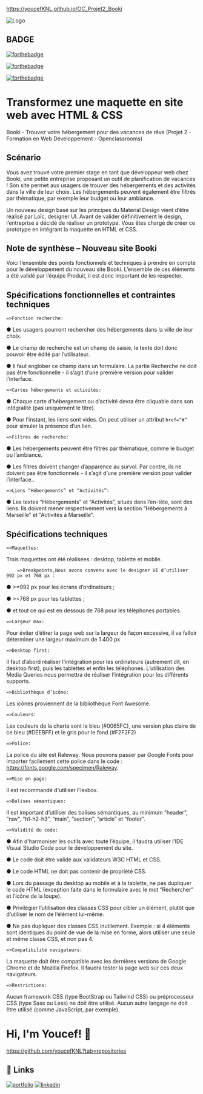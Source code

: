 https://youcefKNL.github.io/OC_Projet2_Booki




![Logo](https://meilleur-mooc.fr/wp-content/uploads/2021/11/Openclassrooms.png)


## BADGE 

[![forthebadge](https://forthebadge.com/images/badges/powered-by-water.svg)](https://forthebadge.com)

[![forthebadge](https://forthebadge.com/images/badges/uses-html.svg)](https://forthebadge.com)


[![forthebadge](https://forthebadge.com/images/badges/uses-css.svg)](https://forthebadge.com)
# Transformez une maquette en site web avec HTML & CSS

Booki - Trouvez votre hébergement pour des vacances de rêve
(Projet 2 - Formation en Web Développement - Openclassrooms)


## Scénario

Vous avez trouvé votre premier stage en tant que développeur web chez Booki, une petite entreprise proposant un outil de planification de vacances ! Son site permet aux usagers de trouver des hébergements et des activités dans la ville de leur choix. Les hébergements peuvent également être filtrés par thématique, par exemple leur budget ou leur ambiance.

Un nouveau design basé sur les principes du Material Design vient d’être réalisé par Loïc, designer UI. Avant de valider définitivement le design, l’entreprise a décidé de réaliser un prototype. Vous êtes chargé de créer ce prototype en intégrant la maquette en HTML et CSS.


## Note de synthèse – Nouveau site Booki

Voici l’ensemble des points fonctionnels et techniques à prendre en compte pour le développement du nouveau
site Booki. L’ensemble de ces éléments a été validé par l’équipe Produit, il est donc important de les respecter.


## Spécifications fonctionnelles et contraintes techniques

    =>Fonction recherche:

● Les usagers pourront rechercher des hébergements dans la ville de leur choix.

● Le champ de recherche est un champ de saisie, le texte doit donc pouvoir être
édité par l’utilisateur.

● Il faut englober ce champ dans un formulaire. La partie Recherche ne doit pas
être fonctionnelle - il s’agit d’une première version pour valider l’interface.

    =>Cartes hébergements et activités:

● Chaque carte d’hébergement ou d’activité devra être cliquable dans son
intégralité (pas uniquement le titre).

● Pour l’instant, les liens sont vides. On peut utiliser un attribut `href=”#”` pour
simuler la présence d’un lien.

    =>Filtres de recherche:

● Les hébergements peuvent être filtrés par thématique, comme le budget ou
l’ambiance.

● Les filtres doivent changer d’apparence au survol. Par contre, ils ne doivent pas
être fonctionnels - il s’agit d’une première version pour valider l’interface..

    =>Liens “Hébergements” et “Activités”:

● Les textes “Hébergements” et “Activités”, situés dans l’en-tête, sont des liens. Ils doivent mener respectivement vers la section “Hébergements à Marseille” et
“Activités à Marseille”.
## Spécifications techniques

    =>Maquettes:
Trois maquettes ont été réalisées : desktop, tablette et mobile.

        =>Breakpoints,Nous avons convenu avec le designer UI d’utiliser 992 px et 768 px :

● >=992 px pour les écrans d’ordinateurs ;

● >=768 px pour les tablettes ;

● et tout ce qui est en dessous de 768 pour les téléphones portables.

    =>Largeur max:
Pour éviter d’étirer la page web sur la largeur de façon excessive, il va falloir déterminer
une largeur maximum de 1 400 px

    =>Desktop first:
Il faut d’abord réaliser l’intégration pour les ordinateurs (autrement dit, en desktop first),
puis les tablettes et enfin les téléphones. L’utilisation des Media Queries nous permettra
de réaliser l’intégration pour les différents supports.

    =>Bibliothèque d’icône:
Les icônes proviennent de la bibliothèque Font Awesome.

    =>Couleurs: 
    
Les couleurs de la charte sont le bleu (#0065FC), une version plus claire de ce bleu
(#DEEBFF) et le gris pour le fond (#F2F2F2)

    =>Police: 

La police du site est Raleway. Nous pouvons passer par Google Fonts pour importer
facilement cette police dans le code : https://fonts.google.com/specimen/Raleway.

    =>Mise en page:
    
Il est recommandé d'utiliser Flexbox.

    =>Balises sémantiques:

 Il est important d’utiliser des balises sémantiques, au minimum “header”, “nav”,
“h1-h2-h3”, “main”, “section”, “article” et “footer”.

    =>Validité du code:

● Afin d’harmoniser les outils avec toute l’équipe, il faudra utiliser l’IDE Visual Studio
Code pour le développement du site.

● Le code doit être valide aux validateurs W3C HTML et CSS.

● Le code HTML ne doit pas contenir de propriété CSS.

● Lors du passage du desktop au mobile et à la tablette, ne pas dupliquer le code
HTML (exception faite dans le formulaire avec le mot “Rechercher” et l’icône de la
loupe).

● Privilégier l’utilisation des classes CSS pour cibler un élément, plutôt que d’utiliser
le nom de l’élément lui-même.

● Ne pas dupliquer des classes CSS inutilement. Exemple : si 4 éléments sont
identiques du point de vue de la mise en forme, alors utiliser une seule et même
classe CSS, et non pas 4.


    =>Compatibilité navigateurs:

 La maquette doit être compatible avec les dernières versions de Google Chrome et de
Mozilla Firefox. Il faudra tester la page web sur ces deux navigateurs.

    =>Restrictions: 
Aucun framework CSS (type BootStrap ou Tailwind CSS) ou préprocesseur CSS (type Sass ou Less) ne doit être utilisé.
Aucun autre langage ne doit être utilisé (comme JavaScript, par exemple).

# Hi, I'm Youcef! 👋

https://github.com/youcefKNL?tab=repositories


## 🔗 Links
[![portfolio](https://img.shields.io/badge/my_portfolio-000?style=for-the-badge&logo=ko-fi&logoColor=white)](https://.com/)
[![linkedin](https://img.shields.io/badge/linkedin-0A66C2?style=for-the-badge&logo=linkedin&logoColor=white)](https://www.linkedin.com/)

